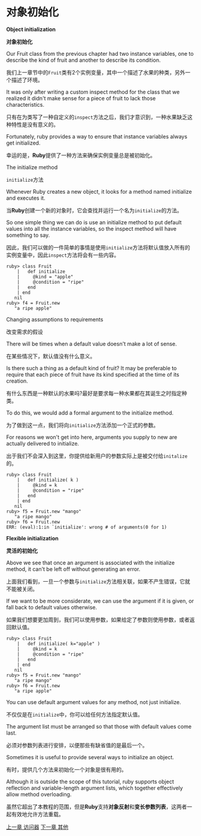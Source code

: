 # 对象初始化
**Object initialization**

**对象初始化**

Our Fruit class from the previous chapter had two instance variables, one to describe the kind of fruit and another to describe its condition. 

我们上一章节中的`Fruit`类有2个实例变量，其中一个描述了水果的种类，另外一个描述了环境。

It was only after writing a custom inspect method for the class that we realized it didn't make sense for a piece of fruit to lack those characteristics. 

只有在为类写了一种自定义的`inspect`方法之后，我们才意识到，一种水果缺乏这种特性是没有意义的。

Fortunately, ruby provides a way to ensure that instance variables always get initialized.

幸运的是，**Ruby**提供了一种方法来确保实例变量总是被初始化。

The initialize method

`initialize`方法

Whenever Ruby creates a new object, it looks for a method named initialize and executes it. 

当**Ruby**创建一个新的对象时，它会查找并运行一个名为`initialize`的方法。

So one simple thing we can do is use an initialize method to put default values into all the instance variables, so the inspect method will have something to say.

因此，我们可以做的一件简单的事情是使用`initialize`方法将默认值放入所有的实例变量中，因此`inspect`方法将会有一些内容。

```
ruby> class Fruit
    |   def initialize
    |     @kind = "apple"
    |     @condition = "ripe"
    |   end
    | end
   nil
ruby> f4 = Fruit.new
   "a ripe apple"
```

Changing assumptions to requirements

改变需求的假设

There will be times when a default value doesn't make a lot of sense. 

在某些情况下，默认值没有什么意义。

Is there such a thing as a default kind of fruit? It may be preferable to require that each piece of fruit have its kind specified at the time of its creation. 

有什么东西是一种默认的水果吗?最好是要求每一种水果都在其诞生之时指定种类。

To do this, we would add a formal argument to the initialize method. 

为了做到这一点，我们将向`initialize`方法添加一个正式的参数。

For reasons we won't get into here, arguments you supply to new are actually delivered to initialize.

出于我们不会深入到这里，你提供给新用户的参数实际上是被交付给`initalize`的。

```
ruby> class Fruit
    |   def initialize( k )
    |     @kind = k
    |     @condition = "ripe"
    |   end
    | end
   nil
ruby> f5 = Fruit.new "mango"
   "a ripe mango"
ruby> f6 = Fruit.new
ERR: (eval):1:in `initialize': wrong # of arguments(0 for 1)
```

**Flexible initialization**

**灵活的初始化**

Above we see that once an argument is associated with the initialize method, it can't be left off without generating an error. 

上面我们看到，一旦一个参数与`initialize`方法相关联，如果不产生错误，它就不能被关闭。

If we want to be more considerate, we can use the argument if it is given, or fall back to default values otherwise.

如果我们想要更加周到，我们可以使用参数，如果给定了参数则使用参数，或者返回默认值。

```
ruby> class Fruit
    |   def initialize( k="apple" )
    |     @kind = k
    |     @condition = "ripe"
    |   end
    | end
   nil
ruby> f5 = Fruit.new "mango"
   "a ripe mango"
ruby> f6 = Fruit.new
   "a ripe apple"
```

You can use default argument values for any method, not just initialize. 

不仅仅是在`initialize`中，你可以给任何方法指定默认值。

The argument list must be arranged so that those with default values come last.

必须对参数列表进行安排，以便那些有缺省值的是最后一个。

Sometimes it is useful to provide several ways to initialize an object. 

有时，提供几个方法来初始化一个对象是很有用的。

Although it is outside the scope of this tutorial, ruby supports object reflection and variable-length argument lists, which together effectively allow method overloading.

虽然它超出了本教程的范围，但是**Ruby**支持**对象反射**和**变长参数列表**，这两者一起有效地允许方法重载。

[上一章 访问器](./accessors.md "Accessors")
[下一章 其他](./misc.md "misc")